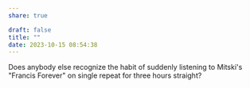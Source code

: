 ```yaml
---
share: true

draft: false
title: ""
date: 2023-10-15 08:54:38
---
```


Does anybody else recognize the habit of suddenly listening to Mitski's "Francis Forever" on single repeat for three hours straight?
